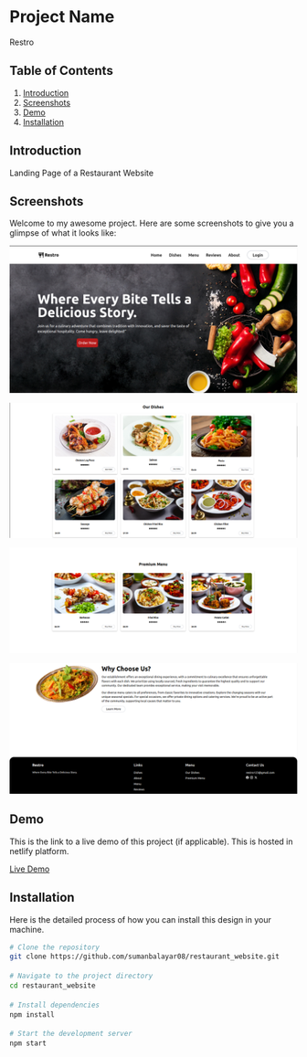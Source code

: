 # Project Name

Restro

## Table of Contents

1. [Introduction](#introduction)
2. [Screenshots](#screenshots)
3. [Demo](#demo)
4. [Installation](#installation)


## Introduction

Landing Page of a Restaurant Website

## Screenshots

Welcome to my awesome project. Here are some screenshots to give you a glimpse of what it looks like:


![Screenshot 1](src/assets/part1.png)

![Screenshot 2](src/assets/part2.png)

![Screenshot 3](src/assets/part3.png)

![Screenshot 4](src/assets/part4.png)


## Demo

This is the link to a live demo of this project (if applicable). This is hosted in netlify platform.

[Live Demo](https://restroweb123.netlify.app/)

## Installation

Here is the detailed process of how you can install this design in your machine.

```bash
# Clone the repository
git clone https://github.com/sumanbalayar08/restaurant_website.git

# Navigate to the project directory
cd restaurant_website

# Install dependencies
npm install

# Start the development server
npm start